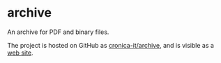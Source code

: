 # archive

An archive for PDF and binary files.

The project is hosted on GitHub as [cronica-it/archive](https://github.com/cronica-it/archive), and is visible as a [web site](https://cronica-it.github.io/archive/).
